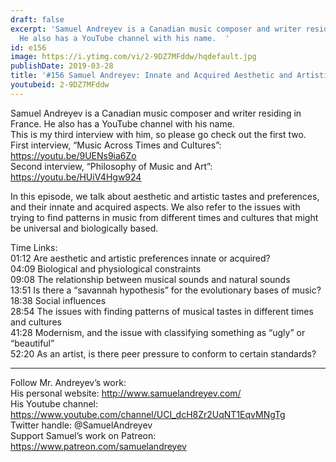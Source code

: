 ```yaml
---
draft: false
excerpt: 'Samuel Andreyev is a Canadian music composer and writer residing in France.
  He also has a YouTube channel with his name.  '
id: e156
image: https://i.ytimg.com/vi/2-9DZ7MFddw/hqdefault.jpg
publishDate: 2019-03-28
title: '#156 Samuel Andreyev: Innate and Acquired Aesthetic and Artistic Tastes'
youtubeid: 2-9DZ7MFddw
---
```

Samuel Andreyev is a Canadian music composer and writer residing in France. He also has a YouTube channel with his name.  
This is my third interview with him, so please go check out the first two.  
First interview, “Music Across Times and Cultures”: https://youtu.be/9UENs9ia6Zo  
Second interview, “Philosophy of Music and Art”: https://youtu.be/HUiV4Hgw924

In this episode, we talk about aesthetic and artistic tastes and preferences, and their innate and acquired aspects. We also refer to the issues with trying to find patterns in music from different times and cultures that might be universal and biologically based. 

Time Links:  
01:12  Are aesthetic and artistic preferences innate or acquired?  
04:09  Biological and physiological constraints                           
09:08  The relationship between musical sounds and natural sounds        
13:51  Is there a “savannah hypothesis” for the evolutionary bases of music?                
18:38  Social influences              
28:54  The issues with finding patterns of musical tastes in different times and cultures                   
41:28  Modernism, and the issue with classifying something as “ugly” or “beautiful”               
52:20  As an artist, is there peer pressure to conform to certain standards?  

---

Follow Mr. Andreyev’s work:  
His personal website: http://www.samuelandreyev.com/  
His Youtube channel: https://www.youtube.com/channel/UCI_dcH8Zr2UqNT1EqvMNgTg  
Twitter handle: @SamuelAndreyev  
Support Samuel’s work on Patreon: https://www.patreon.com/samuelandreyev
